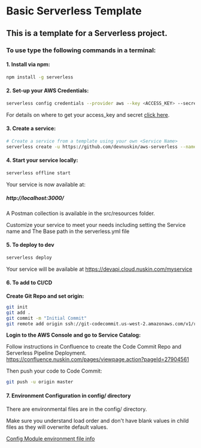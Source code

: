 # Basic Serverless Template 

## This is a template for a Serverless project.

### To use type the following commands in a terminal:

#### 1. Install via npm:

  ```bash
  npm install -g serverless
```

#### 2. Set-up your AWS Credentials:

  ```bash
  serverless config credentials --provider aws --key <ACCESS_KEY> --secret <ACCESS_SECRET>
```

For details on where to get your access_key and secret [click here](https://docs.aws.amazon.com/IAM/latest/UserGuide/id_credentials_access-keys.html#Using_CreateAccessKey).
    
#### 3. Create a service:
  ```bash
  # Create a service from a template using your own <Service Name>
  serverless create -u https://github.com/devnuskin/aws-serverless --name myservice --path myservice
```

#### 4. Start your service locally:
  ```bash
  serverless offline start
```


Your service is now available at: 
##### http://localhost:3000/

A Postman collection is available in the src/resources folder.

Customize your service to meet your needs including setting the Service name and The Base path in the serverless.yml file

#### 5. To deploy to dev

  ```bash
  serverless deploy
```

Your service will be available at https://devapi.cloud.nuskin.com/myservice

#### 6. To add to CI/CD

 **Create Git Repo and set origin:**
  ```bash
git init
git add .
git commit -m "Initial Commit"
git remote add origin ssh://git-codecommit.us-west-2.amazonaws.com/v1/repos/{service-name}
  ```
  **Login to the AWS Console and go to Service Catalog:**  

  Follow instructions in Confluence to create the Code Commit Repo and Serverless Pipeline Deployment.  
  https://confluence.nuskin.com/pages/viewpage.action?pageId=27904561

  Then push your code to Code Commit:
  ```bash
  git push -u origin master
  ```

#### 7. Environment Configuration in config/ directory
There are environmental files are in the config/ directory.  

Make sure you understand load order and don't have blank values in child files as they will overwrite default values.

[Config Module environment file info](https://github.com/lorenwest/node-config/wiki/Configuration-Files)
